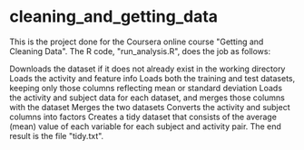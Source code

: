 # cleaning_and_getting_data
This is the  project done for the Coursera online course "Getting and Cleaning Data". The R code, "run_analysis.R", does the job as follows:

Downloads the dataset if it does not already exist in the working directory
Loads the activity and feature info
Loads both the training and test datasets, keeping only those columns reflecting mean or standard deviation
Loads the activity and subject data for each dataset, and merges those columns with the dataset
Merges the two datasets
Converts the activity and subject columns into factors
Creates a tidy dataset that consists of the average (mean) value of each variable for each subject and activity pair.
The end result is the file "tidy.txt".
